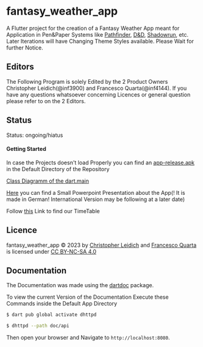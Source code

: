 # fantasy_weather_app

A Flutter project for the creation of a Fantasy Weather App meant for Application in Pen&Paper Systems like 
[Pathfinder](https://paizo.com/pathfinder), [D&D](https://en.wikipedia.org/wiki/Dungeons_%26_Dragons), [Shadowrun](https://pegasus.de/shadowrun), etc.
Later Iterations will have Changing Theme Styles available. Please Wait for further Notice.

## Editors
The Following Program is solely Edited by the 2 Product Owners Christopher Leidich(@inf3900) and Francesco Quarta(@inf4144). 
If you have any questions whatsoever concerning Licences or general question please refer to on the 2 Editors.

## Status

Status: ongoing/hiatus

#### Getting Started

In case the Projects doesn't load Properly you can find an [app-release.apk](https://gitlab.ai.it.hs-worms.de/inf3900/appdevprojekt/-/blob/main/app-release.apk) in the Default Directory of the Repository

[Class Diagramm of the dart.main](https://gitlab.ai.it.hs-worms.de/inf3900/appdevprojekt/-/raw/main/ClassDiagramm.png)

[Here](https://gitlab.ai.it.hs-worms.de/inf3900/appdevprojekt/-/blob/main/D20_Weather.pptx) you can find a Small Powerpoint Presentation about the App(! It is made in German! International Version may be following at a later date)

Follow [this](https://mswocloud-my.sharepoint.com/:x:/g/personal/inf4144_stud_mswocloud_hs-worms_de/EWLSXcWfCXxGgFbBysynQN0BcjvO3H5a6fyu2Ubu8S8TKQ?e=hnfqc5) Link to find our TimeTable

## Licence

fantasy_weather_app © 2023 by [Christopher Leidich](https://gitlab.ai.it.hs-worms.de/inf3900) and [Francesco Quarta](https://gitlab.ai.it.hs-worms.de/inf4144) is licensed under [CC BY-NC-SA 4.0](http://creativecommons.org/licenses/by-nc-sa/4.0/)

## Documentation

The Documentation was made using the [dartdoc](https://pub.dev/packages/dartdoc) package.

To view the current Version of the Documentation Execute these Commands inside the Default App Directory

```bash
$ dart pub global activate dhttpd

$ dhttpd --path doc/api
```

Then open your browser and Navigate to `http://localhost:8080`.